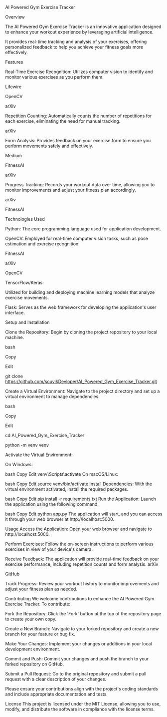 AI Powered Gym Exercise Tracker


Overview

The AI Powered Gym Exercise Tracker is an innovative application designed to enhance your workout experience by leveraging artificial intelligence.

It provides real-time tracking and analysis of your exercises, offering personalized feedback to help you achieve your fitness goals more effectively.

Features

Real-Time Exercise Recognition: Utilizes computer vision to identify and monitor various exercises as you perform them.​

Lifewire



OpenCV


arXiv



Repetition Counting: Automatically counts the number of repetitions for each exercise, eliminating the need for manual tracking.​

arXiv

Form Analysis: Provides feedback on your exercise form to ensure you perform movements safely and effectively.​


Medium


FitnessAI

arXiv


Progress Tracking: Records your workout data over time, allowing you to monitor improvements and adjust your fitness plan accordingly.​


arXiv


FitnessAI


Technologies Used

Python: The core programming language used for application development.​

OpenCV: Employed for real-time computer vision tasks, such as pose estimation and exercise recognition.​

FitnessAI

arXiv

OpenCV


TensorFlow/Keras:

Utilized for building and deploying machine learning models that analyze exercise movements.​

Flask: Serves as the web framework for developing the application's user interface.​

Setup and Installation


Clone the Repository: Begin by cloning the project repository to your local machine.​

bash

Copy

Edit

git clone https://github.com/souvikDevloper/AI_Powered_Gym_Exercise_Tracker.git


Create a Virtual Environment: Navigate to the project directory and set up a virtual environment to manage dependencies.​

bash

Copy

Edit

cd AI_Powered_Gym_Exercise_Tracker

python -m venv venv

Activate the Virtual Environment:

On Windows:

bash
Copy
Edit
venv\Scripts\activate
On macOS/Linux:

bash
Copy
Edit
source venv/bin/activate
Install Dependencies: With the virtual environment activated, install the required packages.​

bash
Copy
Edit
pip install -r requirements.txt
Run the Application: Launch the application using the following command:​

bash
Copy
Edit
python app.py
The application will start, and you can access it through your web browser at http://localhost:5000.

Usage
Access the Application: Open your web browser and navigate to http://localhost:5000.​

Perform Exercises: Follow the on-screen instructions to perform various exercises in view of your device's camera.​

Receive Feedback: The application will provide real-time feedback on your exercise performance, including repetition counts and form analysis.​
arXiv

GitHub


Track Progress: Review your workout history to monitor improvements and adjust your fitness plan as needed.​

Contributing
We welcome contributions to enhance the AI Powered Gym Exercise Tracker. To contribute:

Fork the Repository: Click the 'Fork' button at the top of the repository page to create your own copy.​

Create a New Branch: Navigate to your forked repository and create a new branch for your feature or bug fix.​

Make Your Changes: Implement your changes or additions in your local development environment.​

Commit and Push: Commit your changes and push the branch to your forked repository on GitHub.​

Submit a Pull Request: Go to the original repository and submit a pull request with a clear description of your changes.​

Please ensure your contributions align with the project's coding standards and include appropriate documentation and tests.

License
This project is licensed under the MIT License, allowing you to use, modify, and distribute the software in compliance with the license terms.
